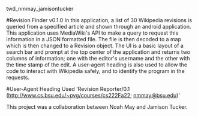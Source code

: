  twd_nmmay_jamisontucker

#Revision Finder
 v0.1.0
In this application, a list of 30 Wikipedia revisions is queried from a specified article and shown
through an android application. This application uses MediaWiki's API to make a query to request this
information in a JSON formatted file. The file is then decoded to a map which is then changed to a 
Revision object. The UI is a basic layout of a search bar and prompt at the top center of the
application and returns two columns of information; one with the editor's username and the other
with the time stamp of the edit. A user-agent heading is also used to allow the code to interact
with Wikipedia safely, and to identify the program in the requests.

#User-Agent Heading Used
'Revision Reporter/0.1 (http://www.cs.bsu.edu/~pvg/courses/cs222Fa22; nmmay@bsu.edu)'

This project was a collaboration between Noah May and Jamison Tucker.
